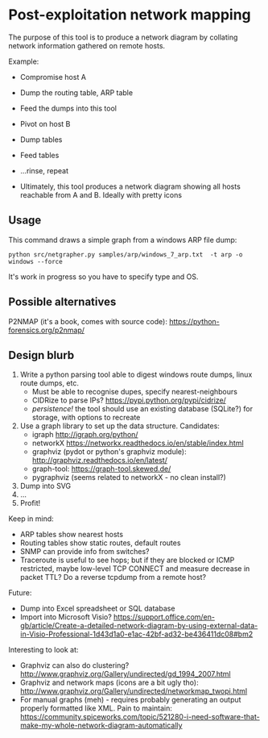 Post-exploitation network mapping
=================================

The purpose of this tool is to produce a network diagram by collating network information gathered on remote hosts.

Example:

 * Compromise host A
 * Dump the routing table, ARP table
 * Feed the dumps into this tool
 * Pivot on host B
 * Dump tables
 * Feed tables
 * ...rinse, repeat

 * Ultimately, this tool produces a network diagram showing all hosts reachable
   from A and B. Ideally with pretty icons


Usage
-----

This command draws a simple graph from a windows ARP file dump:

    python src/netgrapher.py samples/arp/windows_7_arp.txt  -t arp -o windows --force

It's work in progress so you have to specify type and OS.


Possible alternatives
---------------------

P2NMAP (it's a book, comes with source code): https://python-forensics.org/p2nmap/

Design blurb
------------

 1. Write a python parsing tool able to digest windows route dumps, linux route dumps, etc.
    * Must be able to recognise dupes, specify nearest-neighbours
    * CIDRize to parse IPs? https://pypi.python.org/pypi/cidrize/
    * *persistence!* the tool should use an existing database (SQLite?) for
      storage, with options to recreate
 2. Use a graph library to set up the data structure. Candidates:
    * igraph http://igraph.org/python/
    * networkX https://networkx.readthedocs.io/en/stable/index.html
    * graphviz (pydot or python's graphviz module): http://graphviz.readthedocs.io/en/latest/
    * graph-tool: https://graph-tool.skewed.de/
    * pygraphviz (seems related to networkX - no clean install?)
 3. Dump into SVG
 4. ...
 5. Profit!

Keep in mind:

 * ARP tables show nearest hosts
 * Routing tables show static routes, default routes
 * SNMP can provide info from switches?
 * Traceroute is useful to see hops; but if they are blocked or ICMP restricted, maybe low-level TCP CONNECT and measure decrease in packet TTL? Do a reverse tcpdump from a remote host?

Future:

 * Dump into Excel spreadsheet or SQL database
 * Import into Microsoft Visio? https://support.office.com/en-gb/article/Create-a-detailed-network-diagram-by-using-external-data-in-Visio-Professional-1d43d1a0-e1ac-42bf-ad32-be436411dc08#bm2


Interesting to look at:

 * Graphviz can also do clustering? http://www.graphviz.org/Gallery/undirected/gd_1994_2007.html
 * Graphviz and network maps (icons are a bit ugly tho): http://www.graphviz.org/Gallery/undirected/networkmap_twopi.html
 * For manual graphs (meh) - requires probably generating an output properly formatted like XML. Pain to maintain: https://community.spiceworks.com/topic/521280-i-need-software-that-make-my-whole-network-diagram-automatically
